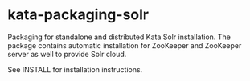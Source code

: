kata-packaging-solr
===================

Packaging for standalone and distributed Kata Solr installation.
The package contains automatic installation for ZooKeeper and
ZooKeeper server as well to provide Solr cloud.

See INSTALL for installation instructions.
